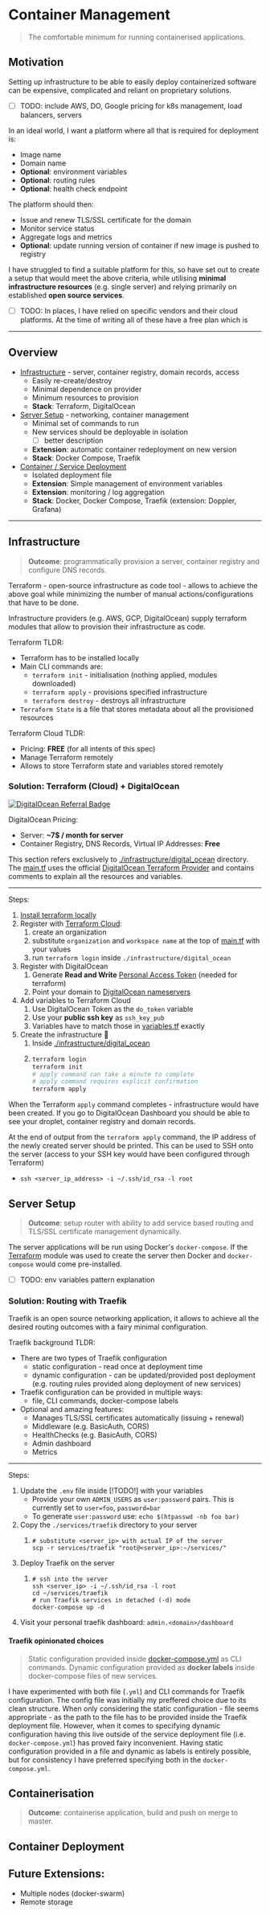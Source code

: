 # Container Management

> The comfortable minimum for running containerised applications.

## Motivation

Setting up infrastructure to be able to easily deploy containerized software can be expensive, 
complicated and reliant on proprietary solutions.

- [ ] TODO: include AWS, DO, Google pricing for k8s management, load balancers, servers

In an ideal world, I want a platform where all that is required for deployment is:
- Image name 
- Domain name
- **Optional**: environment variables
- **Optional**: routing rules
- **Optional**: health check endpoint

The platform should then:
- Issue and renew TLS/SSL certificate for the domain
- Monitor service status
- Aggregate logs and metrics
- **Optional**: update running version of container if new image is pushed to registry

I have struggled to find a suitable platform for this, so have set out to create a setup
that would meet the above criteria, while utilising **minimal infrastructure resources** (e.g. single server) 
and relying primarily on established **open source services**.

- [ ] TODO: In places, I have relied on specific vendors and their cloud platforms.
At the time of writing all of these have a free plan which is 

---

## Overview
- [Infrastructure](#infrastructure) - server, container registry, domain records, access
  - Easily re-create/destroy
  - Minimal dependence on provider
  - Minimum resources to provision
  - **Stack**: Terraform, DigitalOcean
- [Server Setup](#server-setup) - networking, container management
  - Minimal set of commands to run
  - New services should be deployable in isolation
    - [ ] better description
  - **Extension**: automatic container redeployment on new version
  - **Stack**: Docker Compose, Traefik
- [Container / Service Deployment](#container-deployment)
  - Isolated deployment file
  - **Extension**: Simple management of environment variables
  - **Extension**: monitoring / log aggregation
  - **Stack**: Docker, Docker Compose, Traefik (extension: Doppler, Grafana)

---

## Infrastructure

> **Outcome**: programmatically provision a server, container registry and configure DNS records.

Terraform - open-source infrastructure as code tool - allows to achieve the above goal while minimizing
the number of manual actions/configurations that have to be done.

Infrastructure providers (e.g. AWS, GCP, DigitalOcean) supply terraform modules that allow to 
provision their infrastructure as code.

Terraform TLDR:
- Terraform has to be installed locally
- Main CLI commands are:
  - `terraform init` - initialisation (nothing applied, modules downloaded)
  - `terraform apply` - provisions specified infrastructure
  - `terraform destroy` - destroys all infrastructure
- `Terraform State` is a file that stores metadata about all the provisioned resources

Terraform Cloud TLDR:
- Pricing: **FREE** (for all intents of this spec)
- Manage Terraform remotely
- Allows to store Terraform state and variables stored remotely

### Solution: Terraform (Cloud) + DigitalOcean

[![DigitalOcean Referral Badge](https://web-platforms.sfo2.cdn.digitaloceanspaces.com/WWW/Badge%201.svg)](https://www.digitalocean.com/?refcode=0cfe0653d239&utm_campaign=Referral_Invite&utm_medium=Referral_Program&utm_source=badge)

DigitalOcean Pricing:
- Server: **~7$ / month for server**
- Container Registry, DNS Records, Virtual IP Addresses: **Free**

This section refers exclusively to [./infrastructure/digital_ocean](./infrastructure/digital_ocean) directory.
The [main.tf](./infrastructure/digital_ocean/main.tf) uses the official [DigitalOcean Terraform Provider](https://registry.terraform.io/providers/digitalocean/digitalocean/latest/docs)
and contains comments to explain all the resources and variables.

---

Steps:

1. [Install terraform locally](https://learn.hashicorp.com/tutorials/terraform/install-cli)
2. Register with [Terraform Cloud](https://app.terraform.io/session):
    1. create an organization
    2. substitute `organization` and `workspace name` at the top of [main.tf](./infrastructure/digital_ocean/main.tf) with
         your values
    3. run `terraform login` inside `./infrastructure/digital_ocean`
3. Register with DigitalOcean
    1. Generate **Read and Write** [Personal Access Token](https://docs.digitalocean.com/reference/api/create-personal-access-token/) (needed for terraform)
    2. Point your domain to [DigitalOcean nameservers](https://docs.digitalocean.com/tutorials/dns-registrars/)
4. Add variables to Terraform Cloud
    1. Use DigitalOcean Token as the `do_token` variable
    2. Use your **public ssh key** as `ssh_key_pub`
    3. Variables have to match those in [variables.tf](./infrastructure/digital_ocean/variables.tf) exactly
5. Create the infrastructure 🎉
    1. Inside [./infrastructure/digital_ocean](./infrastructure/digital_ocean) 
    2. ```sh
       terraform login
       terraform init
       # apply command can take a minute to complete
       # apply command requires explicit confirmation
       terraform apply
       ```

When the Terraform `apply` command completes - infrastructure would
have been created. If you go to DigitalOcean Dashboard you should be able to see your droplet,
container registry and domain records.

At the end of output from the `terraform apply` command, the IP address of the newly created server
should be printed. This can be used to SSH onto the server (access to your SSH key would have been configured through Terraform)
- `ssh <server_ip_address> -i ~/.ssh/id_rsa -l root`


## Server Setup

> **Outcome**: setup router with ability to add service based routing and TLS/SSL certificate management dynamically.

The server applications will be run using Docker's `docker-compose`. 
If the [Terraform](#solution-terraform-cloud--digitalocean) module was used to create the server 
then Docker and `docker-compose` would come pre-installed.

- [ ] TODO: env variables pattern explanation

### Solution: Routing with Traefik

Traefik is an open source networking application, it allows to achieve all the desired routing outcomes
with a fairy minimal configuration.

Traefik background TLDR:
- There are two types of Traefik configuration
    - static configuration - read once at deployment time
    - dynamic configuration - can be updated/provided post deployment (e.g. routing rules provided along deployment of new services)
- Traefik configuration can be provided in multiple ways:
  - file, CLI commands, docker-compose labels
- Optional and amazing features:
    - Manages TLS/SSL certificates automatically (issuing + renewal)
    - Middleware (e.g. BasicAuth, CORS) 
    - HealthChecks (e.g. BasicAuth, CORS)
    - Admin dashboard
    - Metrics

---

Steps:

1. Update the `.env` file inside [!TODO!] with your variables
   - Provide your own `ADMIN_USERS` as `user:password` pairs. This is currently set to `user=foo`, `password=bar`
   - To generate `user:password` use: `echo $(htpasswd -nb foo bar)`
2. Copy the `./services/traefik` directory to your server
   1. ```
      # substitute <server_ip> with actual IP of the server
      scp -r services/traefik "root@<server_ip>:~/services/"
      ```
3. Deploy Traefik on the server
   1. ```
      # ssh into the server
      ssh <server_ip> -i ~/.ssh/id_rsa -l root
      cd ~/services/traefik
      # run Traefik services in detached (-d) mode
      docker-compose up -d
      ```
4. Visit your personal traefik dashboard: `admin.<domain>/dashboard`

#### Traefik opinionated choices

> Static configuration provided inside [docker-compose.yml](services/traefik/docker-compose.yml) as CLI commands.
> Dynamic configuration provided as **docker labels** inside docker-compose files of new services.

I have experimented with both file (`.yml`) and CLI commands for Traefik configuration. 
The config file was initially my preffered choice due to its clean structure. When only considering 
the static configuration - file seems appropriate - as the path to the file has to be provided 
inside the Traefik deployment file. However, when it comes to specifying dynamic configuration having this live 
outside of the service deployment file (i.e. `docker-compose.yml`) has proved fairy inconvenient. 
Having static configuration provided in a file and dynamic as labels is entirely possible, 
but for consistency I have preferred specifying both in the `docker-compose.yml`.


## Containerisation

> **Outcome**: containerise application, build and push on merge to master.

## Container Deployment

## Future Extensions:
- Multiple nodes (docker-swarm)
- Remote storage